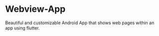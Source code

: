 # Webview-App
Beautiful and customizable Android App that shows web pages within an app using flutter.
